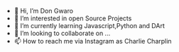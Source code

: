 - 👋 Hi, I’m Don Gwaro
- 👀 I’m interested in open Source Projects 
- 🌱 I’m currently learning Javascript,Python and DArt
- 💞️ I’m looking to collaborate on ...
- 📫 How to reach me via Instagram as Charlie Charplin
<!---

